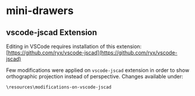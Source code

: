 # mini-drawers

## vscode-jscad Extension
Editing in VSCode requires installation of this extension: [https://github.com/ryx/vscode-jscad](https://github.com/ryx/vscode-jscad)

Few modifications were applied on `vscode-jscad` extension in order to show orthographic projection instead of perspective. Changes available under: 
```
\resources\modifications-on-vscode-jscad
```